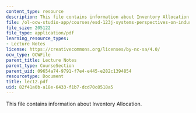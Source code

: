 ```yaml
---
content_type: resource
description: This file contains information about Inventory Allocation.
file: /ol-ocw-studio-app/courses/esd-123j-systems-perspectives-on-industrial-ecology-spring-2006/82f41a0ba18e6433f1b7dcd70c8518a5_lec12.pdf
file_size: 205122
file_type: application/pdf
learning_resource_types:
- Lecture Notes
license: https://creativecommons.org/licenses/by-nc-sa/4.0/
ocw_type: OCWFile
parent_title: Lecture Notes
parent_type: CourseSection
parent_uid: 09654a74-9791-f7e4-e445-e282c1394854
resourcetype: Document
title: lec12.pdf
uid: 82f41a0b-a18e-6433-f1b7-dcd70c8518a5
---
```

This file contains information about Inventory Allocation.